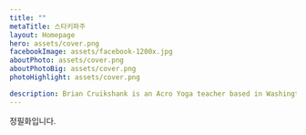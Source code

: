 ```yaml
---
title: ""
metaTitle: 스타키파주
layout: Homepage
hero: assets/cover.png
facebookImage: assets/facebook-1200x.jpg
aboutPhoto: assets/cover.png
aboutPhotoBig: assets/cover.png
photoHighlight: assets/cover.png

description: Brian Cruikshank is an Acro Yoga teacher based in Washington, DC area. Check out his classes, workshops, and acro photography here.
---
```


정필화입니다.
